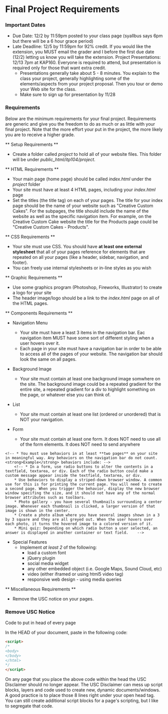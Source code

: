 Final Project Requirements
====================

### Important Dates
* Due Date: 12/2 by 11:59pm posted to your class page (syallbus says 6pm but there will be a 6 hour grace period)
* Late Deadline: 12/5 by 11:59pm for 92% credit. If you would like the extension, you MUST email the grader and I before the first due date (12/2) letting us know you will take the extension. 
Project Presentations: 12/13 7pm at KAP160. Everyone is required to attend, but presentation is required only for those that want extra credit.
	* Presentations generally take about 5 - 8 minutes. You explain to the class your project, generally highlighting some of the elements/aspects from your project proposal. Then you tour or demo your Web site for the class.
	* Make sure to sign up for presentation by 11/28

### Requirements

Below are the minimum requirements for your final project. Requirements are generic and give you the freedom to do as much or as little with your final project. Note that the more effort your put in the project, the more likely you are to receive a higher grade.

** Setup Requirements **
* Create a folder called <em>project</em> to hold all of your website files. This folder will be under <em>public_html/itp104/project</em>.
<!-- * Create a subfolder called images to hold all your image files -->

** HTML Requirements **
* Your main page (home page) should be called <em>index.html</em> under the <em>project</em> folder
* Your site must have at least 4 HTML pages, including your<em> index.html</em> page
* Set the titles (the title tag) on each of your pages. The title for your index page should be the name of your website such as "Creative Custom Cakes". For the subpages, the title should include the name of the website as well as the specific navigation item. For example, on the Creative Custom Cake website the title for the Products page could be "Creative Custom Cakes - Products".

** CSS Requirements ** 
* Your site must use CSS. You should have **at least one external stylesheet** that all of your pages reference for elements that are repeated on all your pages (like a header, sidebar, navigation, and footer). 
* You can freely use internal stylesheets or in-line styles as you wish

** Graphic Requirements **
* Use some graphics program (Photoshop, Fireworks, Illustrator) to create a logo for your site
* The header image/logo should be a link to the <em>index.html</em> page on all of the HTML pages.

** Components Requirements ** 
* Navigation Menu
	* Your site must have a least 3 items in the navigation bar. Eac navigation item MUST have some sort of different styling when a user hovers over it. 
	* Each page in your site must have a navigation bar in order to be able to access all of the pages of your website. The navigation bar should look the same on all pages.

* Background Image
	* Your site must contain at least one background image somwhere on the site. The background image could be a repeated gradient for the entire site, a repeated gradient for a div to highlight something on the page, or whatever else you can think of.
* List
	* Your site must contain at least one list (ordered or unordered) that is NOT your navigation.
* Form
	* Your site must contain at least one form. It does NOT need to use all of the form elements. It does NOT need to send anywhere
<!-- * Behaviors -->
	<!-- * You must use behaviors in at least **two pages** on your site in meaningful way. Any behaviors on the navigation bar do not count. <strong>Example</strong> behaviors include: -->
		<!-- * In a form, use radio buttons to alter the contents in a textfield, textarea, or div. Each of the radio button could make a custom message appear inside the textfield, textarea, or div.
		* Use behaviors to display a striped-down browser window. A common use for this is for printing the current page. You will need to create a second page. When you trigger the behavior, display the new browser window specifing the size, and it should not have any of the normal browser attributes such as toolbars.
		* Photo gallery - you have several thumbnails surrounding a center image. Whenever each thumbnail is clicked, a larger version of that image is shown in the center.
		* Create a photo album where you have several images shown in a 3 by 3 square and they are all greyed out. When the user hovers over each photo, it turns the hovered image to a colored version of it.
		* Mini quiz: Depending on which radio button a user selected, an answer is displayed in another container or text field.    --> 
* Special Features 
	* Implement <em>at least 2</em> of the following: 
		* load a custom font
		* jQuery plugin
		* social media widget
		* any other embedded object (i.e. Google Maps, Sound Cloud, etc)
		* video (either iframed or using html5 video tag)
		* responsive web design - using media queries

** Miscellaneous Requirements **
* Remove the USC notice on your pages.

### Remove USC Notice

Code to put in head of every page

In the HEAD of your document, paste in the following code: 

```html
<script>
/*
<body>
</body>
</html>
*/
</script>
```

On any page that you place the above code within the head the USC Disclaimer should no longer appear. The USC Disclaimer can mess up script blocks, layers and code used to create new, dynamic documents/windows. A good practice is to place those 8 lines right under your open head tag. You can still create additional script blocks for a page's scripting, but I like to segregate that code.

